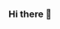 ### Hi there 👋

<!--
**Logan1127/Logan1127** is a ✨ _special_ ✨ repository because its `README.md` (this file) appears on your GitHub profile.


- 🤔 I’m looking for help with ...end point remote access 



